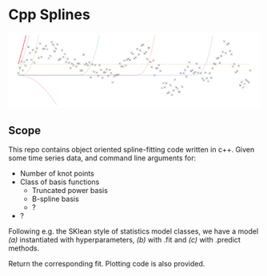 # Cpp Splines

![header](https://raw.githubusercontent.com/JasonPekos/CppSplines/main/cubicanim.gif)

## Scope
This repo contains object oriented spline-fitting code written in c++. Given some time series data, and command line arguments for:

- Number of knot points
- Class of basis functions
    - Truncated power basis
    - B-spline basis
    - ?
- ?

Following e.g. the SKlean style of statistics model classes, we have a model *(a)* instantiated with hyperparameters, *(b)* with .fit and  *(c)* with .predict methods. 

Return the corresponding fit. Plotting code is also provided. 